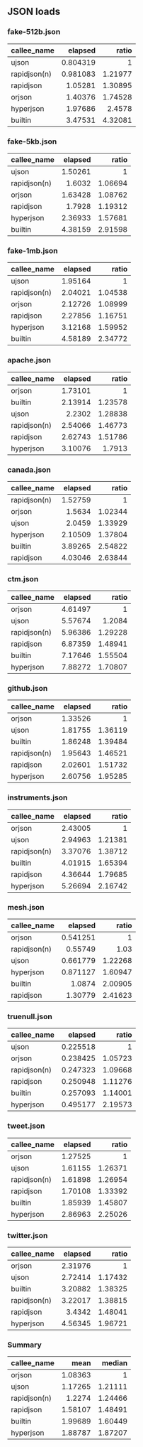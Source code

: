 ## JSON loads

### fake-512b.json

| callee_name   |   elapsed |   ratio |
|:--------------|----------:|--------:|
| ujson         |  0.804319 | 1       |
| rapidjson(n)  |  0.981083 | 1.21977 |
| rapidjson     |  1.05281  | 1.30895 |
| orjson        |  1.40376  | 1.74528 |
| hyperjson     |  1.97686  | 2.4578  |
| builtin       |  3.47531  | 4.32081 |

### fake-5kb.json

| callee_name   |   elapsed |   ratio |
|:--------------|----------:|--------:|
| ujson         |   1.50261 | 1       |
| rapidjson(n)  |   1.6032  | 1.06694 |
| orjson        |   1.63428 | 1.08762 |
| rapidjson     |   1.7928  | 1.19312 |
| hyperjson     |   2.36933 | 1.57681 |
| builtin       |   4.38159 | 2.91598 |

### fake-1mb.json

| callee_name   |   elapsed |   ratio |
|:--------------|----------:|--------:|
| ujson         |   1.95164 | 1       |
| rapidjson(n)  |   2.04021 | 1.04538 |
| orjson        |   2.12726 | 1.08999 |
| rapidjson     |   2.27856 | 1.16751 |
| hyperjson     |   3.12168 | 1.59952 |
| builtin       |   4.58189 | 2.34772 |

### apache.json

| callee_name   |   elapsed |   ratio |
|:--------------|----------:|--------:|
| orjson        |   1.73101 | 1       |
| builtin       |   2.13914 | 1.23578 |
| ujson         |   2.2302  | 1.28838 |
| rapidjson(n)  |   2.54066 | 1.46773 |
| rapidjson     |   2.62743 | 1.51786 |
| hyperjson     |   3.10076 | 1.7913  |

### canada.json

| callee_name   |   elapsed |   ratio |
|:--------------|----------:|--------:|
| rapidjson(n)  |   1.52759 | 1       |
| orjson        |   1.5634  | 1.02344 |
| ujson         |   2.0459  | 1.33929 |
| hyperjson     |   2.10509 | 1.37804 |
| builtin       |   3.89265 | 2.54822 |
| rapidjson     |   4.03046 | 2.63844 |

### ctm.json

| callee_name   |   elapsed |   ratio |
|:--------------|----------:|--------:|
| orjson        |   4.61497 | 1       |
| ujson         |   5.57674 | 1.2084  |
| rapidjson(n)  |   5.96386 | 1.29228 |
| rapidjson     |   6.87359 | 1.48941 |
| builtin       |   7.17646 | 1.55504 |
| hyperjson     |   7.88272 | 1.70807 |

### github.json

| callee_name   |   elapsed |   ratio |
|:--------------|----------:|--------:|
| orjson        |   1.33526 | 1       |
| ujson         |   1.81755 | 1.36119 |
| builtin       |   1.86248 | 1.39484 |
| rapidjson(n)  |   1.95643 | 1.46521 |
| rapidjson     |   2.02601 | 1.51732 |
| hyperjson     |   2.60756 | 1.95285 |

### instruments.json

| callee_name   |   elapsed |   ratio |
|:--------------|----------:|--------:|
| orjson        |   2.43005 | 1       |
| ujson         |   2.94963 | 1.21381 |
| rapidjson(n)  |   3.37076 | 1.38712 |
| builtin       |   4.01915 | 1.65394 |
| rapidjson     |   4.36644 | 1.79685 |
| hyperjson     |   5.26694 | 2.16742 |

### mesh.json

| callee_name   |   elapsed |   ratio |
|:--------------|----------:|--------:|
| orjson        |  0.541251 | 1       |
| rapidjson(n)  |  0.55749  | 1.03    |
| ujson         |  0.661779 | 1.22268 |
| hyperjson     |  0.871127 | 1.60947 |
| builtin       |  1.0874   | 2.00905 |
| rapidjson     |  1.30779  | 2.41623 |

### truenull.json

| callee_name   |   elapsed |   ratio |
|:--------------|----------:|--------:|
| ujson         |  0.225518 | 1       |
| orjson        |  0.238425 | 1.05723 |
| rapidjson(n)  |  0.247323 | 1.09668 |
| rapidjson     |  0.250948 | 1.11276 |
| builtin       |  0.257093 | 1.14001 |
| hyperjson     |  0.495177 | 2.19573 |

### tweet.json

| callee_name   |   elapsed |   ratio |
|:--------------|----------:|--------:|
| orjson        |   1.27525 | 1       |
| ujson         |   1.61155 | 1.26371 |
| rapidjson(n)  |   1.61898 | 1.26954 |
| rapidjson     |   1.70108 | 1.33392 |
| builtin       |   1.85939 | 1.45807 |
| hyperjson     |   2.86963 | 2.25026 |

### twitter.json

| callee_name   |   elapsed |   ratio |
|:--------------|----------:|--------:|
| orjson        |   2.31976 | 1       |
| ujson         |   2.72414 | 1.17432 |
| builtin       |   3.20882 | 1.38325 |
| rapidjson(n)  |   3.22017 | 1.38815 |
| rapidjson     |   3.4342  | 1.48041 |
| hyperjson     |   4.56345 | 1.96721 |

### Summary

| callee_name   |    mean |   median |
|:--------------|--------:|---------:|
| orjson        | 1.08363 |  1       |
| ujson         | 1.17265 |  1.21111 |
| rapidjson(n)  | 1.2274  |  1.24466 |
| rapidjson     | 1.58107 |  1.48491 |
| builtin       | 1.99689 |  1.60449 |
| hyperjson     | 1.88787 |  1.87207 |

